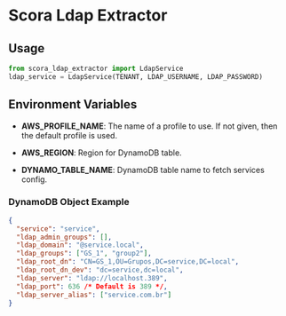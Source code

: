 # Scora Ldap Extractor

## Usage

```python
from scora_ldap_extractor import LdapService
ldap_service = LdapService(TENANT, LDAP_USERNAME, LDAP_PASSWORD)
```

## Environment Variables

- **AWS_PROFILE_NAME**: The name of a profile to use. If not given, then
  the default profile is used.

- **AWS_REGION**: Region for DynamoDB table.

- **DYNAMO_TABLE_NAME**: DynamoDB table name to fetch services config.

### DynamoDB Object Example

```json
{
  "service": "service",
  "ldap_admin_groups": [],
  "ldap_domain": "@service.local",
  "ldap_groups": ["GS_1", "group2"],
  "ldap_root_dn": "CN=GS_1,OU=Grupos,DC=service,DC=local",
  "ldap_root_dn_dev": "dc=service,dc=local",
  "ldap_server": "ldap://localhost.389",
  "ldap_port": 636 /* Default is 389 */,
  "ldap_server_alias": ["service.com.br"]
}
```
